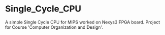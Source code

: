 Single_Cycle_CPU
================

A simple Single Cycle CPU for MIPS worked on Nexys3 FPGA board. Project for Course 'Computer Organization and Design'.
